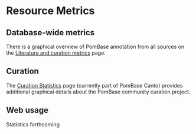 # Resource Metrics

Database-wide metrics
---------------------

There is a graphical overview of PomBase annotation from all sources on
the [Literature and curation metrics](/metrics) page.

Curation
--------

The [Curation Statistics](https://curation.pombase.org/pombe/stats/annotation) page
(currently part of PomBase Canto) provides additional graphical details about
the PomBase community curation project.

Web usage
---------

Statistics forthcoming
